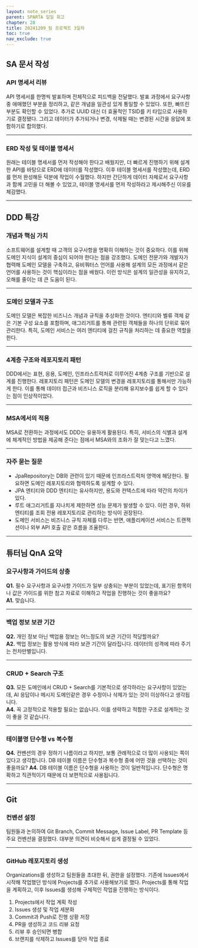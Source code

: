 ```yaml
---
layout: note_series
parent: SPARTA 일일 회고
chapter: 28
title: 20241209_팀 프로젝트 3일차
toc: true
nav_exclude: true
---
```


## SA 문서 작성
### API 명세서 리뷰
API 명세서를 한명씩 발표하며 전체적으로 피드백을 전달했다. 
발표 과정에서 요구사항 중 애매했던 부분을 정리하고, 
같은 개념을 일관성 있게 통일할 수 있었다. 
또한, 빠뜨린 부분도 확인할 수 있었다. 
추가로 UUID 대신 더 효율적인 TSID를 키 타입으로 사용하기로 결정됐다. 
그리고 데이터가 추가되거나 변경, 삭제될 때는 변경된 시간을 응답에 포함하기로 합의했다.

---

### ERD 작성 및 테이블 명세서
원래는 테이블 명세서를 먼저 작성해야 한다고 배웠지만,
더 빠르게 진행하기 위해 설계한 API를 바탕으로 ERD에 데이터를 작성했다. 
이후 테이블 명세서를 작성했는데, ERD를 먼저 완성해둔 덕분에 작업이 수월했다.
하지만 간단하게 데이터 자체로서 요구사항과 함께 고민을 더 해볼 수 있었고,
테이블 명세서를 먼저 작성하라고 제시해주신 이유를 체감했다.

---

## DDD 특강
### 개념과 핵심 가치
소프트웨어를 설계할 때 고객의 요구사항을 명확히 이해하는 것이 중요하다. 
이를 위해 도메인 지식이 설계의 중심이 되어야 한다는 점을 강조했다. 
도메인 전문가와 개발자가 협력해 도메인 모델을 구축하고, 
유비쿼터스 언어를 사용해 설계의 모든 과정에서 같은 언어를 사용하는 것이 핵심이라는 점을 배웠다. 
이런 방식은 설계의 일관성을 유지하고, 오해를 줄이는 데 큰 도움이 된다.

---

### 도메인 모델과 구조
도메인 모델은 복잡한 비즈니스 개념과 규칙을 추상화한 것이다. 
엔티티와 벨류 객체 같은 기본 구성 요소를 포함하며, 애그리거트를 통해 관련된 객체들을 하나의 단위로 묶어 관리한다. 
특히, 도메인 서비스는 여러 엔티티에 걸친 규칙을 처리하는 데 중요한 역할을 한다.

---

### 4계층 구조와 레포지토리 패턴
DDD에서는 표현, 응용, 도메인, 인프라스트럭처로 이루어진 4계층 구조를 기반으로 설계를 진행한다. 
레포지토리 패턴은 도메인 모델의 변경을 레포지토리를 통해서만 가능하게 한다. 
이를 통해 데이터 접근과 비즈니스 로직을 분리해 유지보수를 쉽게 할 수 있다는 점이 인상적이었다.

---

### MSA에서의 적용
MSA로 전환하는 과정에서도 DDD는 유용하게 활용된다. 
특히, 서비스의 식별과 설계에 체계적인 방법을 제공해 준다는 점에서 MSA와의 조화가 잘 맞는다고 느꼈다.

---

### 자주 묻는 질문
- JpaRepository는 DB와 관련이 있기 때문에 인프라스트럭처 영역에 해당한다. 필요하면 도메인 레포지토리와 협력하도록 설계할 수 있다.
- JPA 엔티티와 DDD 엔티티는 유사하지만, 용도와 컨텍스트에 따라 약간의 차이가 있다.
- 루트 애그리거트를 지나치게 제한하면 성능 문제가 발생할 수 있다. 이런 경우, 하위 엔티티를 조회 전용 레포지토리로 관리하는 방식이 권장된다.
- 도메인 서비스는 비즈니스 규칙 자체를 다루는 반면, 애플리케이션 서비스는 트랜잭션이나 외부 API 호출 같은 흐름을 조율한다.

---

## 튜터님 QnA 요약

### 요구사항과 가이드의 상충
**Q1.** 필수 요구사항과 요구사항 가이드가 일부 상충되는 부분이 있었는데,
표기된 항목이나 값은 가이드를 위한 참고 자료로 이해하고 작업을 진행하는 것이 좋을까요?  
**A1.** 맞습니다.

---

### 백업 정보 보관 기간
**Q2.** 개인 정보 아닌 백업용 정보는 어느정도의 보관 기간이 적당할까요?  
**A2.** 백업 정보는 활용 방식에 따라 보관 기간이 달라집니다. 데이터의 성격에 따라 주기는 천차만별입니다. 

---

### CRUD + Search 구조
**Q3.** 모든 도메인에서 CRUD + Search를 기본적으로 생각하라는 요구사항이 있었는데,
AI 응답이나 메시지 도메인같은 경우 수정이나 삭제가 있는 것이 이상하다고 생각됩니다.  
**A4.** 꼭 고정적으로 적용할 필요는 없습니다. 이를 생략하고 적합한 구조로 설계하는 것이 좋을 것 같습니다.

---

### 테이블명 단수형 vs 복수형
**Q4.** 컨벤션의 경우 정하기 나름이라고 하지만, 보통 관례적으로 더 많이 사용되는 쪽이 있다고 생각합니다. 
DB 테이블 이름은 단수형과 복수형 중에 어떤 것을 선택하는 것이 좋을까요?
**A4.** DB 테이블 이름은 단수형을 사용하는 것이 일반적입니다. 
단수형은 명확하고 직관적이기 때문에 더 보편적으로 사용됩니다.

---


## Git
### 컨벤션 설정
팀원들과 논의하여 Git Branch, Commit Message, Issue Label, PR Template 등 주요 컨벤션을 결정했다. 
대부분 의견이 비슷해서 쉽게 결정될 수 있었다. 

---

### GitHub 레포지토리 생성
Organizations를 생성하고 팀원들을 초대한 뒤, 권한을 설정했다. 
기존에 Issues에서 시작해 작업했던 방식에 Projects를 추가로 사용해보기로 했다. 
Projects를 통해 작업을 계획하고, 
이후 Issues를 생성해 구체적인 작업을 진행하는 방식이다. 

1. Projects에서 작업 계획 작성
2. Issues 생성 및 작업 세분화
3. Commit과 Push로 진행 상황 저장
4. PR을 생성하고 코드 리뷰 요청
5. 리뷰 후 승인되면 병합
6. 브랜치를 삭제하고 Issues를 닫아 작업 종료
